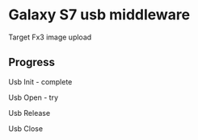 # Galaxy S7 usb middleware 

Target Fx3 image upload



## Progress

Usb Init - complete

Usb Open - try

Usb Release

Usb Close